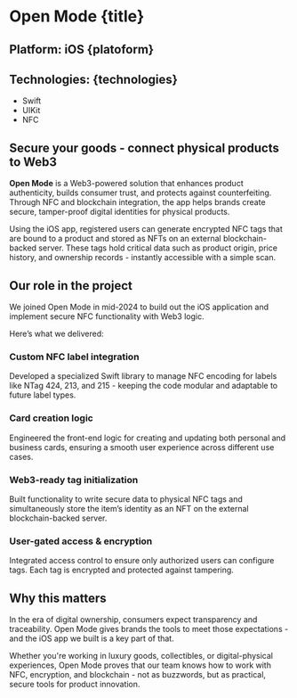# Open Mode {title}

## Platform: iOS {platoform}

## Technologies: {technologies}

- Swift
- UIKit
- NFC

## Secure your goods - connect physical products to Web3

**Open Mode** is a Web3-powered solution that enhances product authenticity, builds consumer trust, and protects against counterfeiting. Through NFC and blockchain integration, the app helps brands create secure, tamper-proof digital identities for physical products.

Using the iOS app, registered users can generate encrypted NFC tags that are bound to a product and stored as NFTs on an external blockchain-backed server. These tags hold critical data such as product origin, price history, and ownership records - instantly accessible with a simple scan.

## Our role in the project

We joined Open Mode in mid-2024 to build out the iOS application and implement secure NFC functionality with Web3 logic.

Here’s what we delivered:

### Custom NFC label integration

Developed a specialized Swift library to manage NFC encoding for labels like NTag 424, 213, and 215 - keeping the code modular and adaptable to future label types.

### Card creation logic

Engineered the front-end logic for creating and updating both personal and business cards, ensuring a smooth user experience across different use cases.

### Web3-ready tag initialization

Built functionality to write secure data to physical NFC tags and simultaneously store the item’s identity as an NFT on the external blockchain-backed server.

### User-gated access & encryption

Integrated access control to ensure only authorized users can configure tags. Each tag is encrypted and protected against tampering.

## Why this matters

In the era of digital ownership, consumers expect transparency and traceability. Open Mode gives brands the tools to meet those expectations - and the iOS app we built is a key part of that.

Whether you're working in luxury goods, collectibles, or digital-physical experiences, Open Mode proves that our team knows how to work with NFC, encryption, and blockchain - not as buzzwords, but as practical, secure tools for product innovation.
